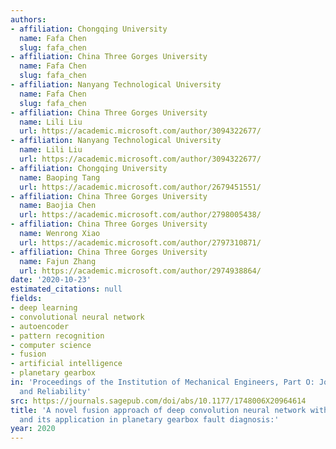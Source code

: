 ```yaml
---
authors:
- affiliation: Chongqing University
  name: Fafa Chen
  slug: fafa_chen
- affiliation: China Three Gorges University
  name: Fafa Chen
  slug: fafa_chen
- affiliation: Nanyang Technological University
  name: Fafa Chen
  slug: fafa_chen
- affiliation: China Three Gorges University
  name: Lili Liu
  url: https://academic.microsoft.com/author/3094322677/
- affiliation: Nanyang Technological University
  name: Lili Liu
  url: https://academic.microsoft.com/author/3094322677/
- affiliation: Chongqing University
  name: Baoping Tang
  url: https://academic.microsoft.com/author/2679451551/
- affiliation: China Three Gorges University
  name: Baojia Chen
  url: https://academic.microsoft.com/author/2798005438/
- affiliation: China Three Gorges University
  name: Wenrong Xiao
  url: https://academic.microsoft.com/author/2797310871/
- affiliation: China Three Gorges University
  name: Fajun Zhang
  url: https://academic.microsoft.com/author/2974938864/
date: '2020-10-23'
estimated_citations: null
fields:
- deep learning
- convolutional neural network
- autoencoder
- pattern recognition
- computer science
- fusion
- artificial intelligence
- planetary gearbox
in: 'Proceedings of the Institution of Mechanical Engineers, Part O: Journal of Risk
  and Reliability'
src: https://journals.sagepub.com/doi/abs/10.1177/1748006X20964614
title: 'A novel fusion approach of deep convolution neural network with auto-encoder
  and its application in planetary gearbox fault diagnosis:'
year: 2020
---
```

